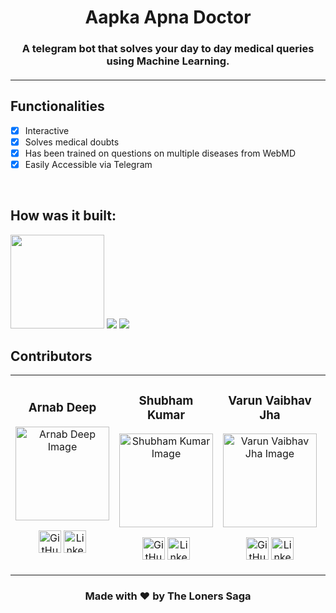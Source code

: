 <p align="center">
	<h1 align="center">Aapka Apna Doctor</h1>
	<h3 align="center">A telegram bot that solves your day to day medical queries using Machine Learning.<h4>
</p>

---

## Functionalities
- [x]  Interactive
- [x]  Solves medical doubts
- [x]  Has been trained on questions on multiple diseases from WebMD
- [x]  Easily Accessible via Telegram

<br>

## How was it built:
<img src="https://raw.githubusercontent.com/RasaHQ/rasa-nlu-examples/master/square-logo.svg" height="150px">
<img src="https://img.shields.io/badge/Built%20with%20Python3-%231DA1F2.svg?&style=for-the-badge&logo=Python&logoColor=white&color=E34F26">
<a href="#">
<img src="https://img.shields.io/badge/Use%20Now%20on%20Telegram-%231DA1F2.svg?&style=for-the-badge&logo=Telegram&logoColor=white&color=2CA5E0"></a>

<br>

<!-- ## Instructions to run

* Pre-requisites:
	-  < insert pre-requisite >
	-  < insert pre-requisite >

* < directions to install > 
```bash
< insert code >
```

* < directions to execute >

```bash
< insert code > 
```
-->

## Contributors

<table>
<tr align="center">

<td>
<h3>Arnab Deep</h3>
<p align="center">
<img src = "https://avatars2.githubusercontent.com/u/49037005?s=460&u=5141a8e80dcb54841dc20263a1db94d8dff0775c&v=4" width="150" height="150" alt="Arnab Deep Image">
</p>
<p align="center">
<a href = "https://github.com/arnoob16"><img src = "http://www.iconninja.com/files/241/825/211/round-collaboration-social-github-code-circle-network-icon.svg" width="36" height = "36" alt="GitHub"/></a>
<a href = "https://www.linkedin.com/in/arnabdeep/">
<img src = "http://www.iconninja.com/files/863/607/751/network-linkedin-social-connection-circular-circle-media-icon.svg" width="36" height="36" alt="LinkedIn"/>
</a>
</p>
</td>

<td>
<h3>Shubham Kumar</h3>
<p align="center">
<img src = "https://avatars2.githubusercontent.com/u/42847318?s=460&u=d3eb6213ba4a752bd93925ba0842cb954c19c4ad&v=4" width="150" height="150" alt="Shubham Kumar Image">
</p>
<p align="center">
<a href = "https://github.com/zyberg2091"><img src = "http://www.iconninja.com/files/241/825/211/round-collaboration-social-github-code-circle-network-icon.svg" width="36" height = "36" alt="GitHub"/></a>
<a href = "https://www.linkedin.com/in/shubham-kumar-7b0a5a16a/">
<img src = "http://www.iconninja.com/files/863/607/751/network-linkedin-social-connection-circular-circle-media-icon.svg" width="36" height="36" alt="LinkedIn"/>
</a>
</p>
</td>

<td>
<h3>Varun Vaibhav Jha</h3>
<p align="center">
<img src = "https://avatars1.githubusercontent.com/u/60656060?s=400&u=20e1aa0e8535c482604c28887d9ace7980c26e57&v=4" width="150" height="150" alt="Varun Vaibhav Jha Image">
</p>
<p align="center">
<a href = "https://github.com/varunvjha">
<img src = "http://www.iconninja.com/files/241/825/211/round-collaboration-social-github-code-circle-network-icon.svg" width="36" height = "36" alt="GitHub"/></a>
<a href = "https://www.linkedin.com/in/varunvjha/">
<img src = "http://www.iconninja.com/files/863/607/751/network-linkedin-social-connection-circular-circle-media-icon.svg" width="36" height="36" alt="LinkedIn"/>
</a>
</p>
</td>

<td>
<h3>Sukesh Seth</h3>
<p align="center">
<img src = "https://avatars1.githubusercontent.com/u/41232037?s=460&u=1dd6e5dfc480d382ae0621e46cdd0819046a94c5&v=4" width="150" height="150" alt="Sukesh Seth Image">
</p>
<p align="center">
<a href = "https://github.com/sukesh2000">
<img src = "http://www.iconninja.com/files/241/825/211/round-collaboration-social-github-code-circle-network-icon.svg" width="36" height = "36" alt="GitHub"/></a>
<a href = "https://www.linkedin.com/in/sukeshseth/">
<img src = "http://www.iconninja.com/files/863/607/751/network-linkedin-social-connection-circular-circle-media-icon.svg" width="36" height="36" alt="LinkedIn"/>
</a>
</p>
</td>


</tr>
</table>

<h3 align="center">
	Made with ❤️ by The Loners Saga
</h3>

